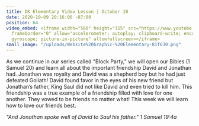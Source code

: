 ```yaml
---
title: DK Elementary Video Lesson | October 10
date: 2020-10-09 20:16:00 -07:00
position: 64
video_embed: <iframe width="560" height="315" src="https://www.youtube.com/embed/xoADp2Ujhko"
  frameborder="0" allow="accelerometer; autoplay; clipboard-write; encrypted-media;
  gyroscope; picture-in-picture" allowfullscreen></iframe>
small_image: "/uploads/Website%20Graphic-%20Elementary-81f630.png"
---
```


As we continue in our series called "Block Party," we will open our Bibles (1 Samuel 20) and learn all about the important friendship David and Jonathan had. Jonathan was royalty and David was a shepherd boy but he had just defeated Goliath! David found favor in the eyes of his new friend but Jonathan’s father, King Saul did not like David and even tried to kill him. This friendship was a true example of a friendship filled with love for one another. They vowed to be friends no matter what! This week we will learn how to love our friends best.

*"And Jonathan spoke well of David to Saul his father." 1 Samuel 19:4a*